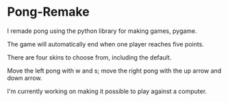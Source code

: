 # Pong-Remake
I remade pong using the python library for making games, pygame.

The game will automatically end when one player reaches five points.

There are four skins to choose from, including the default.

Move the left pong with w and s; move the right pong with the up arrow and down arrow.

I'm currently working on making it possible to play against a computer.
